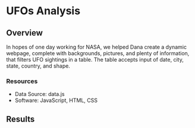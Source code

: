 # UFOs Analysis

## Overview
In hopes of one day working for NASA, we helped Dana create a dynamic webpage, complete with backgrounds, pictures, and plenty of information, that filters UFO sightings in a table. The table accepts input of date, city, state, country, and shape. 

### Resources
- Data Source: data.js
- Software: JavaScript, HTML, CSS

## Results
